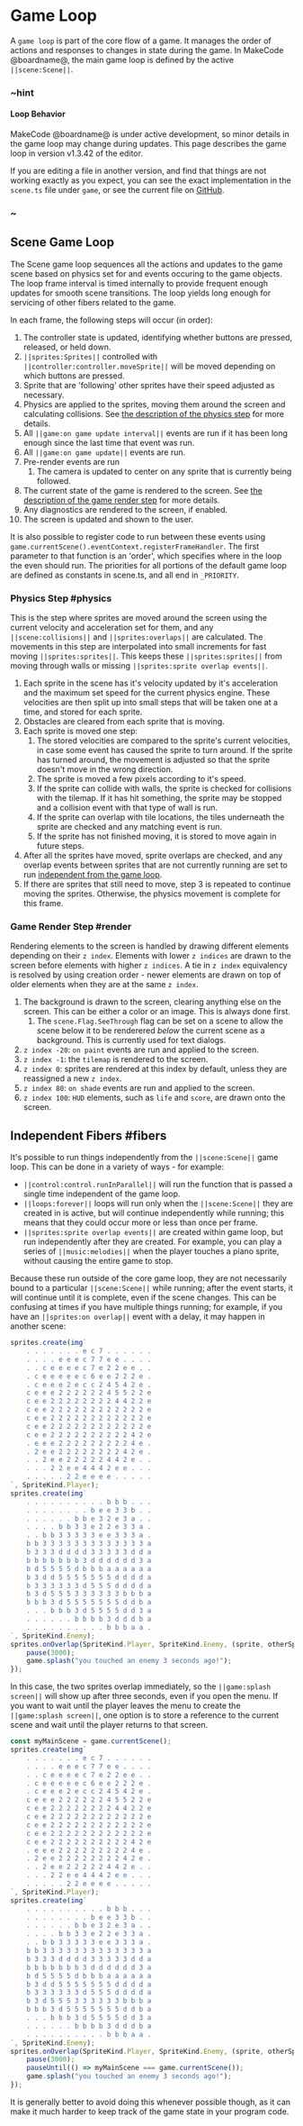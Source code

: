# Game Loop

A ``game loop`` is part of the core flow of a game. It manages the order of actions and responses to changes in state during the game.
In MakeCode @boardname@, the main game loop is defined by the active ``||scene:Scene||``.

### ~hint

#### Loop Behavior

MakeCode @boardname@ is under active development, so minor details in the game loop may change during updates.
This page describes the game loop in version v1.3.42 of the editor.

If you are editing a file in another version, and find that things are not working exactly as you expect, you can see the exact implementation in the ``scene.ts`` file under ``game``, or see the current file on [GitHub](https://github.com/microsoft/pxt-common-packages/blob/master/libs/game/scene.ts).

### ~

## Scene Game Loop

The Scene game loop sequences all the actions and updates to the game scene based on physics set for and events occuring to the game objects. The loop frame interval is timed internally to provide frequent enough updates for smooth scene transitions. The loop yields long enough for servicing of other fibers related to the game.

In each frame, the following steps will occur (in order):

1. The controller state is updated, identifying whether buttons are pressed, released, or held down.
2. ``||sprites:Sprites||`` controlled with ``||controller:controller.moveSprite||`` will be moved depending on which buttons are pressed.
3. Sprite that are 'following' other sprites have their speed adjusted as necessary.
4. Physics are applied to the sprites, moving them around the screen and calculating collisions. See [the description of the physics step](#physics) for more details.
5. All ``||game:on game update interval||`` events are run if it has been long enough since the last time that event was run.
6. All ``||game:on game update||`` events are run.
7. Pre-render events are run
    1. The camera is updated to center on any sprite that is currently being followed.
8. The current state of the game is rendered to the screen. See [the description of the game render step](#render) for more details.
9. Any diagnostics are rendered to the screen, if enabled.
10. The screen is updated and shown to the user.

It is also possible to register code to run between these events using `game.currentScene().eventContext.registerFrameHandler`.
The first parameter to that function is an 'order', which specifies where in the loop the even should run.
The priorities for all portions of the default game loop are defined as constants in scene.ts, and all end in `_PRIORITY`.

### Physics Step #physics

This is the step where sprites are moved around the screen using the current velocity and acceleration set for them, and any ``||scene:collisions||`` and ``||sprites:overlaps||`` are calculated.
The movements in this step are interpolated into small increments for fast moving ``||sprites:sprites||``.
This keeps these ``||sprites:sprites||`` from moving through walls or missing ``||sprites:sprite overlap events||``.

1. Each sprite in the scene has it's velocity updated by it's acceleration and the maximum set speed for the current physics engine. These velocities are then split up into small steps that will be taken one at a time, and stored for each sprite.
2. Obstacles are cleared from each sprite that is moving.
3. Each sprite is moved one step:
    1. The stored velocities are compared to the sprite's current velocities, in case some event has caused the sprite to turn around. If the sprite has turned around, the movement is adjusted so that the sprite doesn't move in the wrong direction.
    2. The sprite is moved a few pixels according to it's speed.
    3. If the sprite can collide with walls, the sprite is checked for collisions with the tilemap. If it has hit something, the sprite may be stopped and a collision event with that type of wall is run.
    4. If the sprite can overlap with tile locations, the tiles underneath the sprite are checked and any matching event is run.
    5. If the sprite has not finished moving, it is stored to move again in future steps.
4. After all the sprites have moved, sprite overlaps are checked, and any overlap events between sprites that are not currently running are set to run [independent from the game loop](#fibers).
5. If there are sprites that still need to move, step 3 is repeated to continue moving the sprites. Otherwise, the physics movement is complete for this frame.

### Game Render Step #render

Rendering elements to the screen is handled by drawing different elements depending on their ``z index``. Elements with lower ``z indices`` are drawn to the screen before elements with higher ``z indices``. A tie in ``z index`` equivalency is resolved by using creation order - newer elements are drawn on top of older elements when they are at the same ``z index``.

1. The background is drawn to the screen, clearing anything else on the screen. This can be either a color or an image. This is always done first.
    1. The `scene.Flag.SeeThrough` flag can be set on a scene to allow the scene below it to be renderered *below* the current scene as a background. This is currently used for text dialogs.
2. ``z index -20``: ``on paint`` events are run and applied to the screen.
3. ``z index -1``: the ``tilemap`` is rendered to the screen.
4. ``z index 0``: sprites are rendered at this index by default, unless they are reassigned a new ``z index``.
5. ``z index 80``: ``on shade`` events are run and applied to the screen.
6. ``z index 100``: ``HUD`` elements, such as ``life`` and ``score``, are drawn onto the screen.

## Independent Fibers #fibers

It's possible to run things independently from the ``||scene:Scene||`` game loop. This can be done in a variety of ways - for example:

* ``||control:control.runInParallel||`` will run the function that is passed a single time independent of the game loop.
* ``||loops:forever||`` loops will run only when the ``||scene:Scene||`` they are created in is active, but will continue independently while running; this means that they could occur more or less than once per frame.
* ``||sprites:sprite overlap events||`` are created within game loop, but run independently after they are created. For example, you can play a series of ``||music:melodies||`` when the player touches a piano sprite, without causing the entire game to stop.

Because these run outside of the core game loop, they are not necessarily bound to a particular ``||scene:Scene||`` while running; after the event starts, it will continue until it is complete, even if the scene changes. This can be confusing at times if you have multiple things running; for example, if you have an ``||sprites:on overlap||`` event with a delay, it may happen in another scene:

```typescript
sprites.create(img`
    . . . . . . . e c 7 . . . . . .
    . . . . e e e c 7 7 e e . . . .
    . . c e e e e c 7 e 2 2 e e . .
    . c e e e e e c 6 e e 2 2 2 e .
    . c e e e 2 e c c 2 4 5 4 2 e .
    c e e e 2 2 2 2 2 2 4 5 5 2 2 e
    c e e 2 2 2 2 2 2 2 2 4 4 2 2 e
    c e e 2 2 2 2 2 2 2 2 2 2 2 2 e
    c e e 2 2 2 2 2 2 2 2 2 2 2 2 e
    c e e 2 2 2 2 2 2 2 2 2 2 2 2 e
    c e e 2 2 2 2 2 2 2 2 2 2 4 2 e
    . e e e 2 2 2 2 2 2 2 2 2 4 e .
    . 2 e e 2 2 2 2 2 2 2 2 4 2 e .
    . . 2 e e 2 2 2 2 2 4 4 2 e . .
    . . . 2 2 e e 4 4 4 2 e e . . .
    . . . . . 2 2 e e e e . . . . .
`, SpriteKind.Player);
sprites.create(img`
    . . . . . . . . . . b b b . . .
    . . . . . . . . b e e 3 3 b . .
    . . . . . . b b e 3 2 e 3 a . .
    . . . . b b 3 3 e 2 2 e 3 3 a .
    . . b b 3 3 3 3 3 e e 3 3 3 a .
    b b 3 3 3 3 3 3 3 3 3 3 3 3 3 a
    b 3 3 3 d d d d 3 3 3 3 3 d d a
    b b b b b b b 3 d d d d d d 3 a
    b d 5 5 5 5 d b b b a a a a a a
    b 3 d d 5 5 5 5 5 5 5 d d d d a
    b 3 3 3 3 3 3 d 5 5 5 d d d d a
    b 3 d 5 5 5 3 3 3 3 3 3 b b b a
    b b b 3 d 5 5 5 5 5 5 5 d d b a
    . . . b b b 3 d 5 5 5 5 d d 3 a
    . . . . . . b b b b 3 d d d b a
    . . . . . . . . . . b b b a a .
`, SpriteKind.Enemy);
sprites.onOverlap(SpriteKind.Player, SpriteKind.Enemy, (sprite, otherSprite) => {
    pause(3000);
    game.splash("you touched an enemy 3 seconds ago!");
});
```

In this case, the two sprites overlap immediately, so the ``||game:splash screen||`` will show up after three seconds, even if you open the menu. If you want to wait until the player leaves the menu to create the ``||game:splash screen||``, one option is to store a reference to the current scene and wait until the player returns to that screen.

```typescript
const myMainScene = game.currentScene();
sprites.create(img`
    . . . . . . . e c 7 . . . . . .
    . . . . e e e c 7 7 e e . . . .
    . . c e e e e c 7 e 2 2 e e . .
    . c e e e e e c 6 e e 2 2 2 e .
    . c e e e 2 e c c 2 4 5 4 2 e .
    c e e e 2 2 2 2 2 2 4 5 5 2 2 e
    c e e 2 2 2 2 2 2 2 2 4 4 2 2 e
    c e e 2 2 2 2 2 2 2 2 2 2 2 2 e
    c e e 2 2 2 2 2 2 2 2 2 2 2 2 e
    c e e 2 2 2 2 2 2 2 2 2 2 2 2 e
    c e e 2 2 2 2 2 2 2 2 2 2 4 2 e
    . e e e 2 2 2 2 2 2 2 2 2 4 e .
    . 2 e e 2 2 2 2 2 2 2 2 4 2 e .
    . . 2 e e 2 2 2 2 2 4 4 2 e . .
    . . . 2 2 e e 4 4 4 2 e e . . .
    . . . . . 2 2 e e e e . . . . .
`, SpriteKind.Player);
sprites.create(img`
    . . . . . . . . . . b b b . . .
    . . . . . . . . b e e 3 3 b . .
    . . . . . . b b e 3 2 e 3 a . .
    . . . . b b 3 3 e 2 2 e 3 3 a .
    . . b b 3 3 3 3 3 e e 3 3 3 a .
    b b 3 3 3 3 3 3 3 3 3 3 3 3 3 a
    b 3 3 3 d d d d 3 3 3 3 3 d d a
    b b b b b b b 3 d d d d d d 3 a
    b d 5 5 5 5 d b b b a a a a a a
    b 3 d d 5 5 5 5 5 5 5 d d d d a
    b 3 3 3 3 3 3 d 5 5 5 d d d d a
    b 3 d 5 5 5 3 3 3 3 3 3 b b b a
    b b b 3 d 5 5 5 5 5 5 5 d d b a
    . . . b b b 3 d 5 5 5 5 d d 3 a
    . . . . . . b b b b 3 d d d b a
    . . . . . . . . . . b b b a a .
`, SpriteKind.Enemy);
sprites.onOverlap(SpriteKind.Player, SpriteKind.Enemy, (sprite, otherSprite) => {
    pause(3000);
    pauseUntil(() => myMainScene === game.currentScene());
    game.splash("you touched an enemy 3 seconds ago!");
});
```

It is generally better to avoid doing this whenever possible though, as it can make it much harder to keep track of the game state in your program code.
